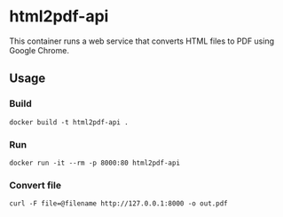 # html2pdf-api
This container runs a web service that converts HTML files to PDF using Google Chrome.

## Usage
### Build
    docker build -t html2pdf-api .
### Run
    docker run -it --rm -p 8000:80 html2pdf-api
### Convert file
    curl -F file=@filename http://127.0.0.1:8000 -o out.pdf